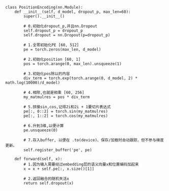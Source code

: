     class PositionEncoding(nn.Module):
        def __init__(self, d_model, dropout_p, max_len=60):
            super().__init__()
            
            # 0.初始化dropout_p,并且nn.Dropout
            self.dropout_p = dropout_p
            self.dropout = nn.Dropout(p=dropout_p)
            
            # 1.全零初始化PE [60, 512]
            pe = torch.zeros(max_len, d_model)
            
            # 2.初始化position [60, 1]
            pos = torch.arange(0, max_len).unsqueeze(1)
            
            # 3.初始化pos除以的内容
            div_term = torch.exp(torch.arange(0, d_model, 2) * math.log(10000)/d_model)
            
            # 4.相除,也就是相乘 [60, 256]
            my_matmulres = pos * div_term
            
            # 5.拼接sin,cos,记得2i和2i + 1要切片表达式
            pe[:, 0::2] = torch.sin(my_matmulres)
            pe[:, 1::2] = torch.cos(my_matmulres)
            
            # 6.升到3维,以便计算
            pe.unsqueeze(0)
            
            # 7.存入buffer, 以便在 .to(device)、保存/加载时自动跟踪，但不参与梯度更新。
            self.register_buffer('pe', pe)

        def forward(self, x):
            # 1.因为输入需要经过embedding层的语义向量x和位置编码加起来
            x = x + self.pe[:, x.size()[1]]
            
            # 2.返回融合的随机失活x
            return self.dropout(x)
